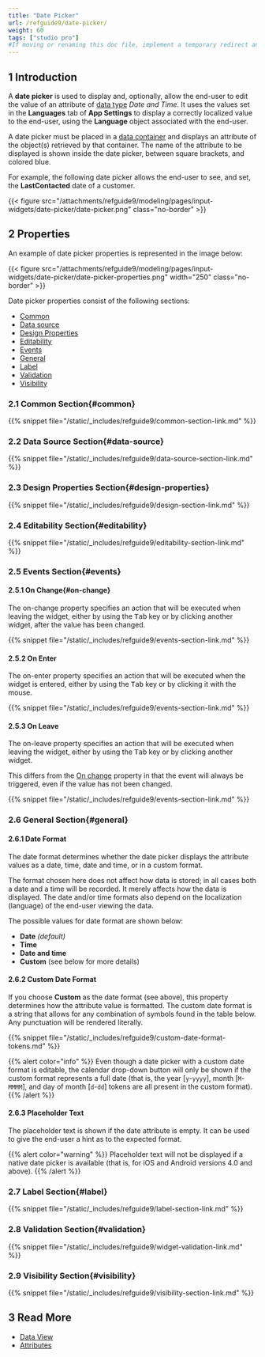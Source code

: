 ```yaml
---
title: "Date Picker"
url: /refguide9/date-picker/
weight: 60
tags: ["studio pro"]
#If moving or renaming this doc file, implement a temporary redirect and let the respective team know they should update the URL in the product. See Mapping to Products for more details.
---
```


## 1 Introduction

A **date picker** is used to display and, optionally, allow the end-user to edit the value of an attribute of [data type](/refguide9/data-types/) *Date and Time*. It uses the values set in the **Languages** tab of **App Settings** to display a correctly localized value to the end-user, using the **Language** object associated with the end-user.

A date picker must be placed in a [data container](/refguide9/data-widgets/) and displays an attribute of the object(s) retrieved by that container. The name of the attribute to be displayed is shown inside the date picker, between square brackets, and colored blue.

For example, the following date picker allows the end-user to see, and set, the **LastContacted** date of a customer.

{{< figure src="/attachments/refguide9/modeling/pages/input-widgets/date-picker/date-picker.png" class="no-border" >}}

## 2 Properties

An example of date picker properties is represented in the image below:

{{< figure src="/attachments/refguide9/modeling/pages/input-widgets/date-picker/date-picker-properties.png"   width="250"  class="no-border" >}}

Date picker properties consist of the following sections:

* [Common](#common)
* [Data source](#data-source)
* [Design Properties](#design-properties)
* [Editability](#editability)
* [Events](#events)
* [General](#general)
* [Label](#label)
* [Validation](#validation)
* [Visibility](#visibility)

### 2.1 Common Section{#common}

{{% snippet file="/static/_includes/refguide9/common-section-link.md" %}}

### 2.2 Data Source Section{#data-source}

{{% snippet file="/static/_includes/refguide9/data-source-section-link.md" %}}

### 2.3 Design Properties Section{#design-properties}

{{% snippet file="/static/_includes/refguide9/design-section-link.md" %}} 

### 2.4 Editability Section{#editability}

{{% snippet file="/static/_includes/refguide9/editability-section-link.md" %}}

### 2.5 Events Section{#events}

#### 2.5.1 On Change{#on-change}

The on-change property specifies an action that will be executed when leaving the widget, either by using the <kbd>Tab</kbd> key or by clicking another widget, after the value has been changed.

{{% snippet file="/static/_includes/refguide9/events-section-link.md" %}}

#### 2.5.2 On Enter

The on-enter property specifies an action that will be executed when the widget is entered, either by using the <kbd>Tab</kbd> key or by clicking it with the mouse.

{{% snippet file="/static/_includes/refguide9/events-section-link.md" %}}

#### 2.5.3 On Leave

The on-leave property specifies an action that will be executed when leaving the widget, either by using the <kbd>Tab</kbd> key or by clicking another widget.

This differs from the [On change](#on-change) property in that the event will always be triggered, even if the value has not been changed.

{{% snippet file="/static/_includes/refguide9/events-section-link.md" %}}

### 2.6 General Section{#general}

#### 2.6.1 Date Format

The date format determines whether the date picker displays the attribute values as a date, time, date and time, or in a custom format.

The format chosen here does not affect how data is stored; in all cases both a date and a time will be recorded. It merely affects how the data is displayed. The date and/or time formats also depend on the localization (language) of the end-user viewing the data.

The possible values for date format are shown below:

* **Date** *(default)*
* **Time**
* **Date and time**
* **Custom** (see below for more details)

#### 2.6.2 Custom Date Format

If you choose **Custom** as the date format (see above), this property determines how the attribute value is formatted. The custom date format is a string that allows for any combination of symbols found in the table below. Any punctuation will be rendered literally.

{{% snippet file="/static/_includes/refguide9/custom-date-format-tokens.md" %}}

{{% alert color="info" %}}
Even though a date picker with a custom date format is editable, the calendar drop-down button will only be shown if the custom format represents a full date (that is, the year [`y`-`yyyy`], month [`M`-`MMMM`], and day of month [`d`-`dd`] tokens are all present in the custom format).
{{% /alert %}}

#### 2.6.3 Placeholder Text

The placeholder text is shown if the date attribute is empty. It can be used to give the end-user a hint as to the expected format.

{{% alert color="warning" %}}
Placeholder text will not be displayed if a native date picker is available (that is, for iOS and Android versions 4.0 and above).
{{% /alert %}}

### 2.7 Label Section{#label}

{{% snippet file="/static/_includes/refguide9/label-section-link.md" %}}

### 2.8 Validation Section{#validation}

{{% snippet file="/static/_includes/refguide9/widget-validation-link.md" %}}

### 2.9 Visibility Section{#visibility}

{{% snippet file="/static/_includes/refguide9/visibility-section-link.md" %}}

## 3 Read More

* [Data View](/refguide9/data-view/)
* [Attributes](/refguide9/attributes/)
